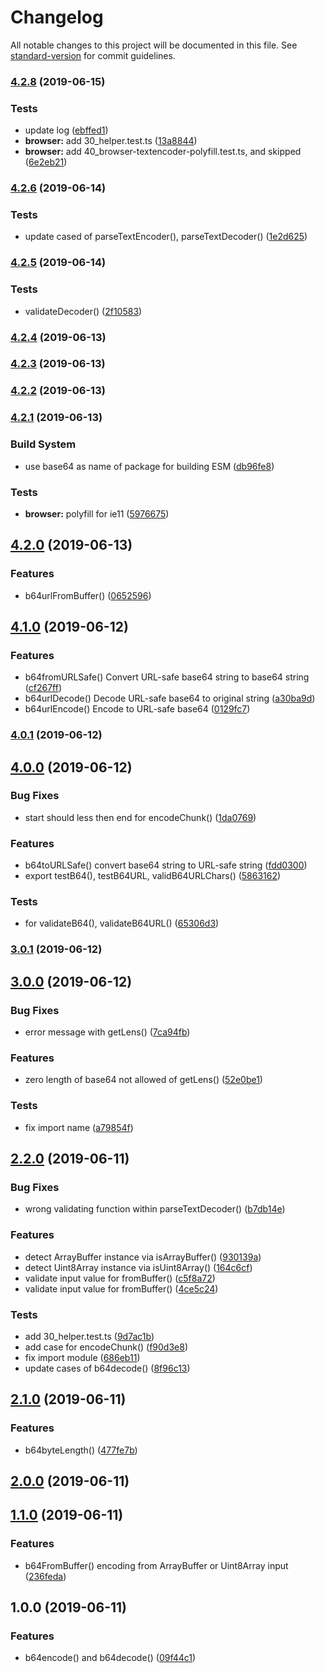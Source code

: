 # Changelog

All notable changes to this project will be documented in this file. See [standard-version](https://github.com/conventional-changelog/standard-version) for commit guidelines.

### [4.2.8](https://github.com/waitingsong/base64/compare/v4.2.6...v4.2.8) (2019-06-15)


### Tests

* update log ([ebffed1](https://github.com/waitingsong/base64/commit/ebffed1))
* **browser:** add 30_helper.test.ts ([13a8844](https://github.com/waitingsong/base64/commit/13a8844))
* **browser:** add 40_browser-textencoder-polyfill.test.ts, and skipped ([6e2eb21](https://github.com/waitingsong/base64/commit/6e2eb21))



### [4.2.6](https://github.com/waitingsong/base64/compare/v4.2.5...v4.2.6) (2019-06-14)


### Tests

* update cased of parseTextEncoder(), parseTextDecoder() ([1e2d625](https://github.com/waitingsong/base64/commit/1e2d625))



### [4.2.5](https://github.com/waitingsong/base64/compare/v4.2.4...v4.2.5) (2019-06-14)


### Tests

* validateDecoder() ([2f10583](https://github.com/waitingsong/base64/commit/2f10583))



### [4.2.4](https://github.com/waitingsong/base64/compare/v4.2.3...v4.2.4) (2019-06-13)



### [4.2.3](https://github.com/waitingsong/base64/compare/v4.2.2...v4.2.3) (2019-06-13)



### [4.2.2](https://github.com/waitingsong/base64/compare/v4.2.1...v4.2.2) (2019-06-13)



### [4.2.1](https://github.com/waitingsong/base64/compare/v4.2.0...v4.2.1) (2019-06-13)


### Build System

* use base64 as name of package for building ESM ([db96fe8](https://github.com/waitingsong/base64/commit/db96fe8))


### Tests

* **browser:** polyfill for ie11 ([5976675](https://github.com/waitingsong/base64/commit/5976675))



## [4.2.0](https://github.com/waitingsong/base64/compare/v4.1.0...v4.2.0) (2019-06-13)


### Features

* b64urlFromBuffer() ([0652596](https://github.com/waitingsong/base64/commit/0652596))



## [4.1.0](https://github.com/waitingsong/base64/compare/v4.0.1...v4.1.0) (2019-06-12)


### Features

* b64fromURLSafe() Convert URL-safe base64 string to base64 string ([cf267ff](https://github.com/waitingsong/base64/commit/cf267ff))
* b64urlDecode() Decode URL-safe base64 to original string ([a30ba9d](https://github.com/waitingsong/base64/commit/a30ba9d))
* b64urlEncode() Encode to URL-safe base64 ([0129fc7](https://github.com/waitingsong/base64/commit/0129fc7))



### [4.0.1](https://github.com/waitingsong/base64/compare/v4.0.0...v4.0.1) (2019-06-12)



## [4.0.0](https://github.com/waitingsong/base64/compare/v3.0.1...v4.0.0) (2019-06-12)


### Bug Fixes

* start should less then end for encodeChunk() ([1da0769](https://github.com/waitingsong/base64/commit/1da0769))


### Features

* b64toURLSafe() convert base64 string to URL-safe string ([fdd0300](https://github.com/waitingsong/base64/commit/fdd0300))
* export testB64(), testB64URL, validB64URLChars() ([5863162](https://github.com/waitingsong/base64/commit/5863162))


### Tests

* for validateB64(), validateB64URL() ([65306d3](https://github.com/waitingsong/base64/commit/65306d3))



### [3.0.1](https://github.com/waitingsong/base64/compare/v3.0.0...v3.0.1) (2019-06-12)



## [3.0.0](https://github.com/waitingsong/base64/compare/v2.2.0...v3.0.0) (2019-06-12)


### Bug Fixes

* error message with getLens() ([7ca94fb](https://github.com/waitingsong/base64/commit/7ca94fb))


### Features

* zero length of base64 not allowed of getLens() ([52e0be1](https://github.com/waitingsong/base64/commit/52e0be1))


### Tests

* fix import name ([a79854f](https://github.com/waitingsong/base64/commit/a79854f))



## [2.2.0](https://github.com/waitingsong/base64/compare/v2.1.0...v2.2.0) (2019-06-11)


### Bug Fixes

* wrong validating function within parseTextDecoder() ([b7db14e](https://github.com/waitingsong/base64/commit/b7db14e))


### Features

* detect ArrayBuffer instance via isArrayBuffer() ([930139a](https://github.com/waitingsong/base64/commit/930139a))
* detect Uint8Array instance via isUint8Array() ([164c6cf](https://github.com/waitingsong/base64/commit/164c6cf))
* validate input value for fromBuffer() ([c5f8a72](https://github.com/waitingsong/base64/commit/c5f8a72))
* validate input value for fromBuffer() ([4ce5c24](https://github.com/waitingsong/base64/commit/4ce5c24))


### Tests

* add 30_helper.test.ts ([9d7ac1b](https://github.com/waitingsong/base64/commit/9d7ac1b))
* add case for encodeChunk() ([f90d3e8](https://github.com/waitingsong/base64/commit/f90d3e8))
* fix import module ([686eb11](https://github.com/waitingsong/base64/commit/686eb11))
* update cases of b64decode() ([8f96c13](https://github.com/waitingsong/base64/commit/8f96c13))



## [2.1.0](https://github.com/waitingsong/base64/compare/v2.0.0...v2.1.0) (2019-06-11)


### Features

* b64byteLength() ([477fe7b](https://github.com/waitingsong/base64/commit/477fe7b))



## [2.0.0](https://github.com/waitingsong/base64/compare/v1.1.0...v2.0.0) (2019-06-11)



## [1.1.0](https://github.com/waitingsong/base64/compare/v1.0.0...v1.1.0) (2019-06-11)


### Features

* b64FromBuffer() encoding from ArrayBuffer or Uint8Array input ([236feda](https://github.com/waitingsong/base64/commit/236feda))



## 1.0.0 (2019-06-11)


### Features

* b64encode() and b64decode() ([09f44c1](https://github.com/waitingsong/base64/commit/09f44c1))
